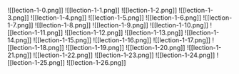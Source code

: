 ![[lection-1-0.png]]
![[lection-1-1.png]]
![[lection-1-2.png]]
![[lection-1-3.png]]
![[lection-1-4.png]]
![[lection-1-5.png]]
![[lection-1-6.png]]
![[lection-1-7.png]]
![[lection-1-8.png]]
![[lection-1-9.png]]
![[lection-1-10.png]]
![[lection-1-11.png]]
![[lection-1-12.png]]
![[lection-1-13.png]]
![[lection-1-14.png]]
![[lection-1-15.png]]
![[lection-1-16.png]]
![[lection-1-17.png]]
![[lection-1-18.png]]
![[lection-1-19.png]]
![[lection-1-20.png]]
![[lection-1-21.png]]
![[lection-1-22.png]]
![[lection-1-23.png]]
![[lection-1-24.png]]
![[lection-1-25.png]]
![[lection-1-26.png]]
